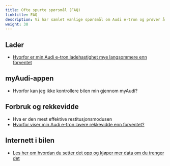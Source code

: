 ```yaml
---
title: Ofte spurte spørsmål (FAQ)
linktitle: FAQ
description: Vi har samlet vanlige spørsmål om Audi e-tron og prøver å svare på dem for deg.
weight: 30
---
```


## Lader

- [Hvorfor er min Audi e-tron ladehastighet mye langsommere enn forventet](whyhpcchargingslow)

## myAudi-appen

- Hvorfor kan jeg ikke kontrollere bilen min gjennom myAudi?

## Forbruk og rekkevidde

- Hva er den mest effektive restitusjonsmodusen
- [Hvorfor viser min Audi e-tron lavere rekkevidde enn forventet?](lowrange)

## Internett i bilen

- [Les her om hvordan du setter det opp og kjøper mer data om du trenger det](internet-in-the-car)